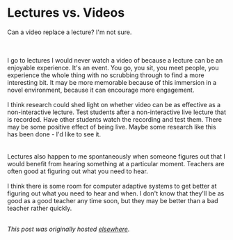 # Lectures vs. Videos

<div>
<p>Can a video replace a lecture? I'm not sure.</p>
<div><br></div>
<div><br></div>
<div>I go to lectures I would never watch a video of because a lecture can be an enjoyable experience. It's an event. You go, you sit, you meet people, you experience the whole thing with no scrubbing through to find a more interesting bit. It may be more memorable because of this&#160;immersion&#160;in a novel environment, because it can encourage more engagement.</div>
<div>
<div><br></div>
<div>I think research could shed light on whether video can be as effective as a non-interactive lecture. Test students after a non-interactive live lecture that is recorded. Have other students watch the recording and test them. There may be some positive effect of being live. Maybe some research like this has been done - I'd like to see it.</div>
</div>
<div><br></div>
<div><br></div>
<div>Lectures also happen to me spontaneously when someone figures out that I would benefit from hearing something at a particular moment. Teachers are often good at figuring out what you need to hear.</div>
<div><br></div>
<div>I think there is some room for computer adaptive systems to get better at figuring out what you need to hear and when. I don't know that they'll be as good as a good teacher any time soon, but they may be better than a bad teacher rather quickly.</div>
<div><br></div>
</div>


*This post was originally hosted [elsewhere](http://planspace.blogspot.com/2012/05/lectures-vs-videos.html).*
